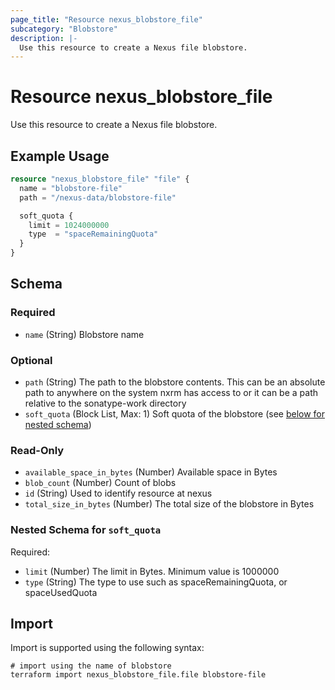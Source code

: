 ```yaml
---
page_title: "Resource nexus_blobstore_file"
subcategory: "Blobstore"
description: |-
  Use this resource to create a Nexus file blobstore.
---
```

# Resource nexus_blobstore_file
Use this resource to create a Nexus file blobstore.
## Example Usage
```terraform
resource "nexus_blobstore_file" "file" {
  name = "blobstore-file"
  path = "/nexus-data/blobstore-file"

  soft_quota {
    limit = 1024000000
    type  = "spaceRemainingQuota"
  }
}
```
<!-- schema generated by tfplugindocs -->
## Schema

### Required

- `name` (String) Blobstore name

### Optional

- `path` (String) The path to the blobstore contents. This can be an absolute path to anywhere on the system nxrm has access to or it can be a path relative to the sonatype-work directory
- `soft_quota` (Block List, Max: 1) Soft quota of the blobstore (see [below for nested schema](#nestedblock--soft_quota))

### Read-Only

- `available_space_in_bytes` (Number) Available space in Bytes
- `blob_count` (Number) Count of blobs
- `id` (String) Used to identify resource at nexus
- `total_size_in_bytes` (Number) The total size of the blobstore in Bytes

<a id="nestedblock--soft_quota"></a>
### Nested Schema for `soft_quota`

Required:

- `limit` (Number) The limit in Bytes. Minimum value is 1000000
- `type` (String) The type to use such as spaceRemainingQuota, or spaceUsedQuota
## Import
Import is supported using the following syntax:
```shell
# import using the name of blobstore
terraform import nexus_blobstore_file.file blobstore-file
```
